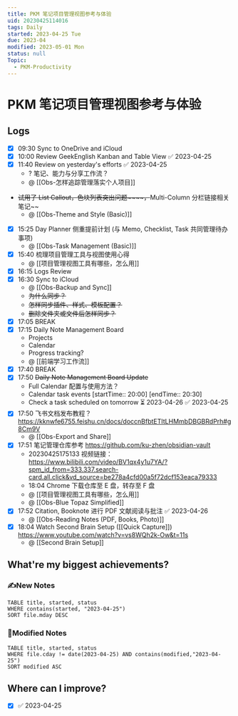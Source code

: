 ```yaml
---
title: PKM 笔记项目管理视图参考与体验
uid: 20230425114016
tags: Daily
started: 2023-04-25 Tue
due: 2023-04
modified: 2023-05-01 Mon
status: null
Topic:
  - PKM-Productivity
---
```

# PKM 笔记项目管理视图参考与体验
## Logs
- [x] 09:30 Sync to OneDrive and iCloud
- [x] 10:00 Review GeekEnglish Kanban and Table View ✅ 2023-04-25
- [x] 11:40 Review on yesterday's efforts ✅ 2023-04-25
	- ? 笔记、能力与分享工作流？
	- @ [[Obs-怎样追踪管理落实个人项目]]
- ~~试用了 List Callout，色块列表突出问题~~~~，~~Multi-Column 分栏链接相关笔记~~
	- @ [[Obs-Theme and Style (Basic)]]
- [x] 15:25 Day Planner 侧重提前计划 (与 Memo, Checklist, Task 共同管理待办事项)
	- @ [[Obs-Task Management (Basic)]]
- [x] 15:40 梳理项目管理工具与视图使用心得
	- @ [[项目管理视图工具有哪些，怎么用]]
- [x] 16:15 Logs Review
- [x] 16:30 Sync to iCloud
	- @ [[Obs-Backup and Sync]]
	- ~~为什么同步？~~
	- ~~怎样同步插件、样式、模板配置？~~
	- ~~删除文件夹或文件后怎样同步？~~
- [x] 17:05 BREAK
- [x] 17:15 Daily Note Management Board
	- Projects
	- Calendar
	- Progress tracking?
	- @ [[前端学习工作流]]
- [x] 17:40 BREAK
- [x] 17:50 ~~Daily Note Management Board Update~~
	- Full Calendar 配置与使用方法？
	- Calendar task events [startTime:: 20:00]  [endTime:: 20:30]
	- Check a task scheduled on tomorrow ⏳ 2023-04-26 ✅ 2023-04-25
- [x] 17:50 飞书文档发布教程？ https://kknwfe6755.feishu.cn/docs/doccnBfbtETItLHMmbDBGBRdPrh#g8Cm9V
	- @ [[Obs-Export and Share]]
- [x] 17:51 笔记管理仓库参考 https://github.com/ku-zhen/obsidian-vault
    - 20230425175133 视频链接： https://www.bilibili.com/video/BV1qx4y1u7YA/?spm_id_from=333.337.search-card.all.click&vd_source=be278a4cfd00a5f72dcf153eaca79333
    - 18:04 Chrome 下载仓库至 E 盘，转存至 F 盘
    - @ [[项目管理视图工具有哪些，怎么用]]
    - @ [[Obs-Blue Topaz Simplified]]
- [x] 17:52 Citation, Booknote 进行 PDF 文献阅读与批注 ✅ 2023-04-26
	- @ [[Obs-Reading Notes (PDF, Books, Photo)]]
- [x] 18:04 Watch Second Brain Setup ([[Quick Capture]]) https://www.youtube.com/watch?v=vs8WQh2k-Ow&t=11s
	- @ [[Second Brain Setup]]

## What're my biggest achievements?
### ✍️New Notes

```dataview
TABLE title, started, status
WHERE contains(started, "2023-04-25")
SORT file.mday DESC
```

### 📝Modified Notes

```dataview
TABLE title, started, status
WHERE file.cday != date(2023-04-25) AND contains(modified,"2023-04-25")
SORT modified ASC
```

## Where can I improve?
- [x] ✅ 2023-04-25
